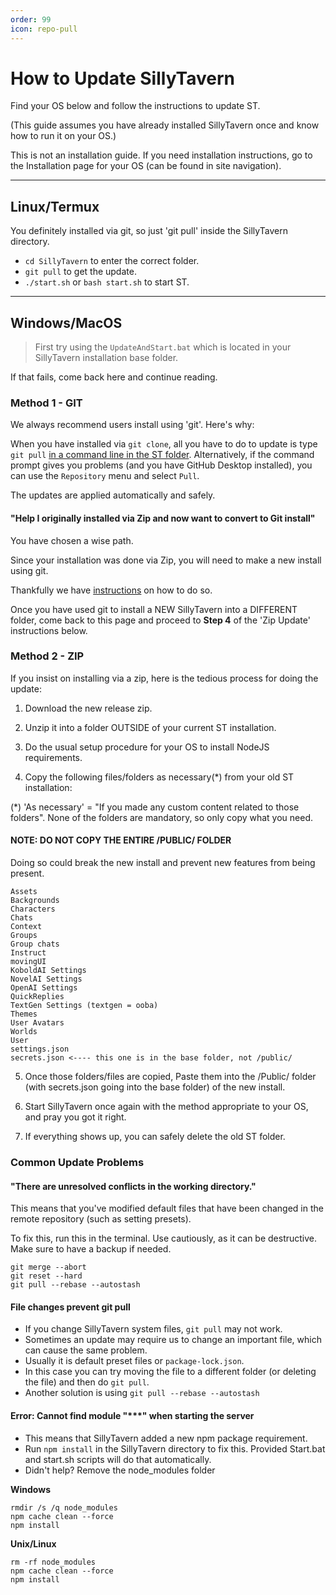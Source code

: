 ```yaml
---
order: 99
icon: repo-pull
---
```


# How to Update SillyTavern

Find your OS below and follow the instructions to update ST.

(This guide assumes you have already installed SillyTavern once and know how to run it on your OS.)

This is not an installation guide. If you need installation instructions, go to the Installation page for your OS (can be found in site navigation).

----

## Linux/Termux

You definitely installed via git, so just 'git pull' inside the SillyTavern directory.

- `cd SillyTavern` to enter the correct folder.
- `git pull` to get the update.
- `./start.sh` or `bash start.sh` to start ST.

----

## Windows/MacOS

>First try using the `UpdateAndStart.bat` which is located in your SillyTavern installation base folder.

If that fails, come back here and continue reading.

### Method 1 - GIT

We always recommend users install using 'git'. Here's why:

When you have installed via `git clone`, all you have to do to update is type `git pull` [in a command line in the ST folder](https://www.google.com/search?q=how+to+open+command+prompt+in+a+folder).
Alternatively, if the command prompt gives you problems (and you have GitHub Desktop installed), you can use the `Repository` menu and select `Pull`.

The updates are applied automatically and safely.

#### "Help I originally installed via Zip and now want to convert to Git install"

You have chosen a wise path.

Since your installation was done via Zip, you will need to make a new install using git.

Thankfully we have [instructions](https://docs.sillytavern.app/installation/windows/) on how to do so.

Once you have used git to install a NEW SillyTavern into a DIFFERENT folder, come back to this page and proceed to **Step 4** of the 'Zip Update' instructions below.

### Method 2 - ZIP

If you insist on installing via a zip, here is the tedious process for doing the update:

1. Download the new release zip.
2. Unzip it into a folder OUTSIDE of your current ST installation.
3. Do the usual setup procedure for your OS to install NodeJS requirements.

4. Copy the following files/folders as necessary(*) from your old ST installation:

  (*) 'As necessary' = "If you made any custom content related to those folders".
  None of the folders are mandatory, so only copy what you need.

#### NOTE: DO NOT COPY THE ENTIRE /PUBLIC/ FOLDER

  Doing so could break the new install and prevent new features from being present.

```plaintext
Assets
Backgrounds
Characters
Chats
Context
Groups
Group chats
Instruct
movingUI
KoboldAI Settings
NovelAI Settings
OpenAI Settings
QuickReplies
TextGen Settings (textgen = ooba)
Themes
User Avatars
Worlds
User
settings.json
secrets.json <---- this one is in the base folder, not /public/
```

5. Once those folders/files are copied, Paste them into the /Public/ folder (with secrets.json going into the base folder) of the new install.

6. Start SillyTavern once again with the method appropriate to your OS, and pray you got it right.

7. If everything shows up, you can safely delete the old ST folder.

### Common Update Problems
#### "There are unresolved conflicts in the working directory."

This means that you've modified default files that have been changed in the remote repository (such as setting presets).

To fix this, run this in the terminal. Use cautiously, as it can be destructive. Make sure to have a backup if needed.

```
git merge --abort
git reset --hard
git pull --rebase --autostash
```

#### File changes prevent git pull

- If you change SillyTavern system files, `git pull` may not work.
- Sometimes an update may require us to change an important file, which can cause the same problem.
- Usually it is default preset files or `package-lock.json`.
- In this case you can try moving the file to a different folder (or deleting the file) and then do `git pull`.
- Another solution is using `git pull --rebase --autostash`

#### Error: Cannot find module "***" when starting the server

- This means that SillyTavern added a new npm package requirement.
- Run `npm install` in the SillyTavern directory to fix this. Provided Start.bat and start.sh scripts will do that automatically.
- Didn't help? Remove the node_modules folder

**Windows**
```
rmdir /s /q node_modules
npm cache clean --force
npm install
```

**Unix/Linux**
```
rm -rf node_modules
npm cache clean --force
npm install
```
